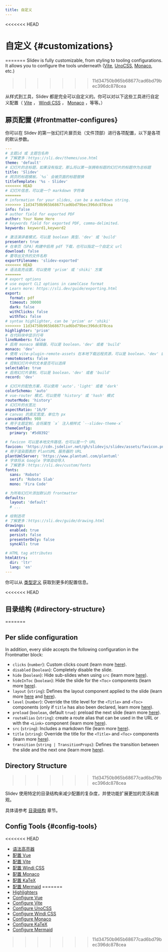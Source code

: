 ```yaml
---
title: 自定义
---
```


<<<<<<< HEAD
# 自定义 {#customizations}
=======
Slidev is fully customizable, from styling to tooling configurations. It allows you to configure the tools underneath ([Vite](/custom/config-vite), [UnoCSS](/custom/config-unocss), [Monaco](/custom/config-monaco), etc.)
>>>>>>> 11d34750b965b68677cad6bd79bec396dc878cea

从样式到工具，Slidev 都是完全可以自定义的。你可以对以下这些工具进行自定义配置（ [Vite](/custom/config-vite) ， [Windi CSS](/custom/config-windicss) ， [Monaco](/custom/config-monaco) ，等等。）

## 扉页配置 {#frontmatter-configures}

你可以在 Slidev 的第一张幻灯片扉页处（文件顶部）进行各项配置，以下是各项的默认参数。

```yaml
---
# 主题id 或 主题包名称
# 了解更多：https://sli.dev/themes/use.html
theme: 'default'
# 幻灯片的总标题，如果没有指定，那么将以第一张拥有标题的幻灯片的标题作为总标题
title: 'Slidev'
# 网页的标题模板，`%s` 会被页面的标题替换
titleTemplate: '%s - Slidev'
<<<<<<< HEAD
# 幻灯片信息，可以是一个 markdown 字符串
=======
# information for your slides, can be a markdown string.
>>>>>>> 11d34750b965b68677cad6bd79bec396dc878cea
info: false
# author field for exported PDF
author: Your Name Here
# keywords field for exported PDF, comma-delimited.
keywords: keyword1,keyword2

# 激活演讲者模式，可以是 boolean 类型、'dev' 或 'build'
presenter: true
# 在单页（SPA）构建中启用 pdf 下载，也可以指定一个自定义 url
download: false
# 要导出文件的文件名称
exportFilename: 'slidev-exported'
<<<<<<< HEAD
# 语法高亮设置，可以使用 'prism' 或 'shiki' 方案
=======
# export options
# use export CLI options in camelCase format
# Learn more: https://sli.dev/guide/exporting.html
export:
  format: pdf
  timeout: 30000
  dark: false
  withClicks: false
  withToc: false
# syntax highlighter, can be 'prism' or 'shiki'
>>>>>>> 11d34750b965b68677cad6bd79bec396dc878cea
highlighter: 'prism'
# 在代码块中显示行号
lineNumbers: false
# 启用 monaco 编辑器，可以是 boolean，'dev' 或者 'build'
monaco: 'dev'
# 使用 vite-plugin-remote-assets 在本地下载远程资源，可以是 boolean，'dev' 或者 'build'
remoteAssets: false
# 控制幻灯片中的文本是否可以选择
selectable: true
# 启用幻灯片录制，可以是 boolean，'dev' 或者 'build'
record: 'dev'

# 幻灯片的配色方案，可以使用 'auto'，'light' 或者 'dark'
colorSchema: 'auto'
# vue-router 模式，可以使用 'history' 或 'hash' 模式
routerMode: 'history'
# 幻灯片的长宽比
aspectRatio: '16/9'
# canvas 的真实宽度，单位为 px
canvasWidth: 980
# 用于主题定制，会将属性 `x` 注入根样式 `--slidev-theme-x`
themeConfig:
  primary: '#5d8392'

# favicon 可以是本地文件路径，也可以是一个 URL
favicon: 'https://cdn.jsdelivr.net/gh/slidevjs/slidev/assets/favicon.png'
# 用于渲染图表的 PlantUML 服务器的 URL
plantUmlServer: 'https://www.plantuml.com/plantuml'
# 字体将从 Google 字体自动导入
# 了解更多：https://sli.dev/custom/fonts
fonts:
  sans: 'Roboto'
  serif: 'Roboto Slab'
  mono: 'Fira Code'

# 为所有幻灯片添加默认的 frontmatter
defaults:
  layout: 'default'
  # ...

# 绘制选项
# 了解更多：https://sli.dev/guide/drawing.html
drawings:
  enabled: true
  persist: false
  presenterOnly: false
  syncAll: true

# HTML tag attributes
htmlAttrs:
  dir: 'ltr'
  lang: 'en'
---
```

你可以从 [类型定义](https://github.com/slidevjs/slidev/blob/main/packages/types/src/config.ts) 获取到更多的配置信息。

<<<<<<< HEAD
## 目录结构 {#directory-structure}
=======
## Per slide configuration

In addition, every slide accepts the following configuration in the Frontmatter block:

* `clicks` (`number`): Custom clicks count (learn more [here](/guide/animations.html#custom-clicks-count)).
* `disabled` (`boolean`): Completely disable the slide.
* `hide` (`boolean`): Hide sub-slides when using `src` (learn more [here](/guide/syntax.html#multiple-entries)).
* `hideInToc` (`boolean`): Hide the slide for the `<Toc>` components (learn more [here](/builtin/components.html#toc)).
* `layout` (`string`): Defines the layout component applied to the slide (learn more [here](/guide/syntax.html#front-matter-layouts) and [here](/builtin/layouts.html)).
* `level` (`number`): Override the title level for the `<Title>` and `<Toc>` components (only if `title` has also been declared, learn more [here](/builtin/components.html#titles)).
* `preload` (`boolean`, default `true`): preload the next slide (learn more [here](/guide/animations.html#motion)).
* `routeAlias` (`string`): create a route alias that can be used in the URL or with the `<Link>` component (learn more [here](/builtin/components.html#link)).
* `src` (`string`): Includes a markdown file (learn more [here](/guide/syntax.html#multiple-entries)).
* `title` (`string`): Override the title for the `<Title>` and `<Toc>` components (learn more [here](/builtin/components.html#titles)).
* `transition` (`string | TransitionProps`): Defines the transition between the slide and the next one (learn more [here](/guide/animations.html#slide-transitions)).

## Directory Structure
>>>>>>> 11d34750b965b68677cad6bd79bec396dc878cea

Slidev 使用特定的目录结构来减少配置的复杂度，并使功能扩展更加的灵活和直观。

具体请参考 [目录结构](/custom/directory-structure) 章节。

## Config Tools {#config-tools}

<<<<<<< HEAD
- [语法高亮器](/custom/highlighters)
- [配置 Vue](/custom/config-vue)
- [配置 Vite](/custom/config-vite)
- [配置 Windi CSS](/custom/config-windicss)
- [配置 Monaco](/custom/config-monaco)
- [配置 KaTeX](/custom/config-katex)
- [配置 Mermaid](/custom/config-mermaid)
=======
- [Highlighters](/custom/highlighters)
- [Configure Vue](/custom/config-vue)
- [Configure Vite](/custom/config-vite)
- [Configure UnoCSS](/custom/config-unocss)
- [Configure Windi CSS](/custom/config-windicss)
- [Configure Monaco](/custom/config-monaco)
- [Configure KaTeX](/custom/config-katex)
- [Configure Mermaid](/custom/config-mermaid)
>>>>>>> 11d34750b965b68677cad6bd79bec396dc878cea
